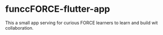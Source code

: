 # funccFORCE-flutter-app
This a small app serving for curious FORCE learners to learn and build wit collaboration.
